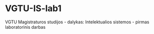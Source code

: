# VGTU-IS-lab1
VGTU Magistraturos studijos - dalykas: Intelektualios sistemos - pirmas laboratorinis darbas
